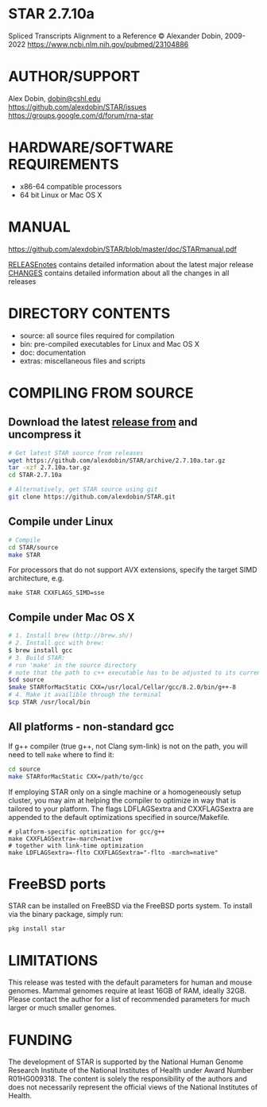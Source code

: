 STAR 2.7.10a
==========
Spliced Transcripts Alignment to a Reference
© Alexander Dobin, 2009-2022
https://www.ncbi.nlm.nih.gov/pubmed/23104886

AUTHOR/SUPPORT
==============
Alex Dobin, dobin@cshl.edu </br>
https://github.com/alexdobin/STAR/issues </br>
https://groups.google.com/d/forum/rna-star

HARDWARE/SOFTWARE REQUIREMENTS
==============================
  * x86-64 compatible processors
  * 64 bit Linux or Mac OS X

MANUAL
======
https://github.com/alexdobin/STAR/blob/master/doc/STARmanual.pdf

[RELEASEnotes](https://github.com/alexdobin/STAR/blob/master/RELEASEnotes.md) contains detailed information about the latest major release
[CHANGES](https://github.com/alexdobin/STAR/blob/master/CHANGES.md) contains detailed information about all the changes in all releases

DIRECTORY CONTENTS
==================
  * source: all source files required for compilation
  * bin: pre-compiled executables for Linux and Mac OS X
  * doc: documentation
  * extras: miscellaneous files and scripts

COMPILING FROM SOURCE
=====================

Download the latest [release from](https://github.com/alexdobin/STAR/releases) and uncompress it
--------------------------------------------------------

```bash
# Get latest STAR source from releases
wget https://github.com/alexdobin/STAR/archive/2.7.10a.tar.gz
tar -xzf 2.7.10a.tar.gz
cd STAR-2.7.10a

# Alternatively, get STAR source using git
git clone https://github.com/alexdobin/STAR.git
```

Compile under Linux
-------------------

```bash
# Compile
cd STAR/source
make STAR
```
For processors that do not support AVX extensions, specify the target SIMD architecture, e.g.
```
make STAR CXXFLAGS_SIMD=sse
```


Compile under Mac OS X
----------------------

```bash
# 1. Install brew (http://brew.sh/)
# 2. Install gcc with brew:
$ brew install gcc
# 3. Build STAR:
# run 'make' in the source directory
# note that the path to c++ executable has to be adjusted to its current version
$cd source
$make STARforMacStatic CXX=/usr/local/Cellar/gcc/8.2.0/bin/g++-8
# 4. Make it availible through the terminal
$cp STAR /usr/local/bin
```

All platforms - non-standard gcc
--------------------------------

If g++ compiler (true g++, not Clang sym-link) is not on the path, you will need to tell `make` where to find it:
```bash
cd source
make STARforMacStatic CXX=/path/to/gcc
```

If employing STAR only on a single machine or a homogeneously setup cluster, you may aim at helping the compiler to optimize in way that is tailored to your platform. The flags LDFLAGSextra and CXXFLAGSextra are appended to the default optimizations specified in source/Makefile.
```
# platform-specific optimization for gcc/g++
make CXXFLAGSextra=-march=native
# together with link-time optimization
make LDFLAGSextra=-flto CXXFLAGSextra="-flto -march=native"
```

FreeBSD ports
=============

STAR can be installed on FreeBSD via the FreeBSD ports system.
To install via the binary package, simply run:
```
pkg install star
```

LIMITATIONS
===========
This release was tested with the default parameters for human and mouse genomes.
Mammal genomes require at least 16GB of RAM, ideally 32GB.
Please contact the author for a list of recommended parameters for much larger or much smaller genomes.


FUNDING
=======
The development of STAR is supported by the National Human Genome Research Institute of
the National Institutes of Health under Award Number R01HG009318.
The content is solely the responsibility of the authors and does not necessarily represent the official views of the National Institutes of Health.

